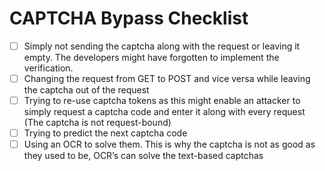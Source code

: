 # CAPTCHA Bypass Checklist
- [ ]  Simply not sending the captcha along with the request or leaving it empty. The developers might have forgotten to implement the verification.
- [ ]  Changing the request from GET to POST and vice versa while leaving the captcha out of the request
- [ ]  Trying to re-use captcha tokens as this might enable an attacker to simply request a captcha code and enter it along with every request (The captcha is not request-bound)
- [ ]  Trying to predict the next captcha code
- [ ]  Using an OCR to solve them. This is why the captcha is not as good as they used to be, OCR’s can solve the text-based captchas
